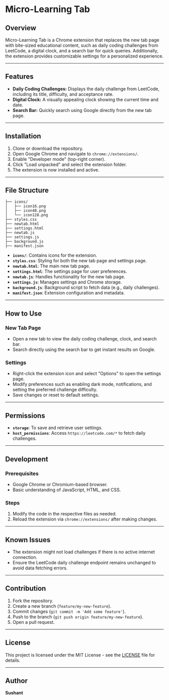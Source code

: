 # Micro-Learning Tab

## Overview
Micro-Learning Tab is a Chrome extension that replaces the new tab page with bite-sized educational content, such as daily coding challenges from LeetCode, a digital clock, and a search bar for quick queries. Additionally, the extension provides customizable settings for a personalized experience.

---

## Features
- **Daily Coding Challenges:** Displays the daily challenge from LeetCode, including its title, difficulty, and acceptance rate.
- **Digital Clock:** A visually appealing clock showing the current time and date.
- **Search Bar:** Quickly search using Google directly from the new tab page.

---

## Installation
1. Clone or download the repository.
2. Open Google Chrome and navigate to `chrome://extensions/`.
3. Enable "Developer mode" (top-right corner).
4. Click "Load unpacked" and select the extension folder.
5. The extension is now installed and active.

---

## File Structure
```
├── icons/
│   ├── icon16.png
│   ├── icon48.png
│   └── icon128.png
├── styles.css
├── newtab.html
├── settings.html
├── newtab.js
├── settings.js
├── background.js
├── manifest.json
```
- **`icons/`**: Contains icons for the extension.
- **`styles.css`**: Styling for both the new tab page and settings page.
- **`newtab.html`**: The main new tab page.
- **`settings.html`**: The settings page for user preferences.
- **`newtab.js`**: Handles functionality for the new tab page.
- **`settings.js`**: Manages settings and Chrome storage.
- **`background.js`**: Background script to fetch data (e.g., daily challenges).
- **`manifest.json`**: Extension configuration and metadata.

---

## How to Use
### New Tab Page
- Open a new tab to view the daily coding challenge, clock, and search bar.
- Search directly using the search bar to get instant results on Google.

### Settings
- Right-click the extension icon and select "Options" to open the settings page.
- Modify preferences such as enabling dark mode, notifications, and setting the preferred challenge difficulty.
- Save changes or reset to default settings.

---

## Permissions
- **`storage`**: To save and retrieve user settings.
- **`host_permissions`**: Access `https://leetcode.com/*` to fetch daily challenges.

---

## Development
### Prerequisites
- Google Chrome or Chromium-based browser.
- Basic understanding of JavaScript, HTML, and CSS.

### Steps
1. Modify the code in the respective files as needed.
2. Reload the extension via `chrome://extensions/` after making changes.

---

## Known Issues
- The extension might not load challenges if there is no active internet connection.
- Ensure the LeetCode daily challenge endpoint remains unchanged to avoid data fetching errors.

---

## Contribution
1. Fork the repository.
2. Create a new branch (`feature/my-new-feature`).
3. Commit changes (`git commit -m 'Add some feature'`).
4. Push to the branch (`git push origin feature/my-new-feature`).
5. Open a pull request.

---

## License
This project is licensed under the MIT License - see the [LICENSE](LICENSE) file for details.

---

## Author
**Sushant**



